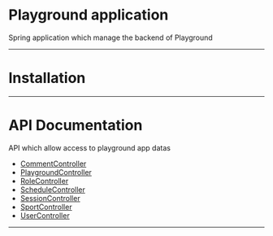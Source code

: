 # Playground application

Spring application which manage the backend of Playground

___

# Installation

___

# API Documentation

API which allow access to playground app datas

- [CommentController](./apidoc/CommentController.md)
- [PlaygroundController](./apidoc/PlaygroundController.md)
- [RoleController](./apidoc/RoleController.md)
- [ScheduleController](./apidoc/ScheduleController.md)
- [SessionController](./apidoc/SessionController.md)
- [SportController](./apidoc/SportController.md)
- [UserController](./apidoc/UserController.md)

___